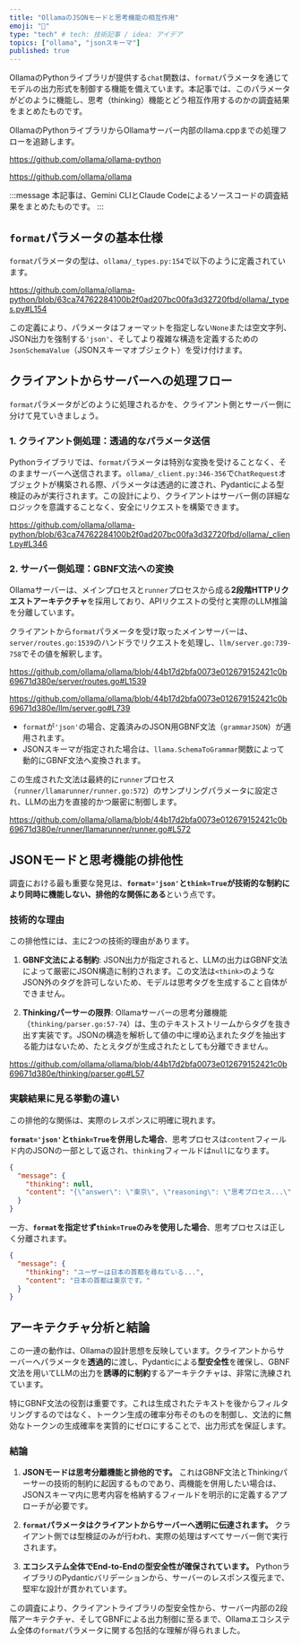```yaml
---
title: "OllamaのJSONモードと思考機能の相互作用"
emoji: "🦙"
type: "tech" # tech: 技術記事 / idea: アイデア
topics: ["ollama", "jsonスキーマ"]
published: true
---
```

OllamaのPythonライブラリが提供する`chat`関数は、`format`パラメータを通じてモデルの出力形式を制御する機能を備えています。本記事では、このパラメータがどのように機能し、思考（thinking）機能とどう相互作用するのかの調査結果をまとめたものです。

OllamaのPythonライブラリからOllamaサーバー内部のllama.cppまでの処理フローを追跡します。

https://github.com/ollama/ollama-python

https://github.com/ollama/ollama

:::message
本記事は、Gemini CLIとClaude Codeによるソースコードの調査結果をまとめたものです。
:::

## `format`パラメータの基本仕様

`format`パラメータの型は、`ollama/_types.py:154`で以下のように定義されています。

https://github.com/ollama/ollama-python/blob/63ca74762284100b2f0ad207bc00fa3d32720fbd/ollama/_types.py#L154

この定義により、パラメータはフォーマットを指定しない`None`または空文字列、JSON出力を強制する`'json'`、そしてより複雑な構造を定義するための`JsonSchemaValue`（JSONスキーマオブジェクト）を受け付けます。

## クライアントからサーバーへの処理フロー

`format`パラメータがどのように処理されるかを、クライアント側とサーバー側に分けて見ていきましょう。

### 1. クライアント側処理：透過的なパラメータ送信

Pythonライブラリでは、`format`パラメータは特別な変換を受けることなく、そのままサーバーへ送信されます。`ollama/_client.py:346-356`で`ChatRequest`オブジェクトが構築される際、パラメータは透過的に渡され、Pydanticによる型検証のみが実行されます。この設計により、クライアントはサーバー側の詳細なロジックを意識することなく、安全にリクエストを構築できます。

https://github.com/ollama/ollama-python/blob/63ca74762284100b2f0ad207bc00fa3d32720fbd/ollama/_client.py#L346

### 2. サーバー側処理：GBNF文法への変換

Ollamaサーバーは、メインプロセスと`runner`プロセスから成る**2段階HTTPリクエストアーキテクチャ**を採用しており、APIリクエストの受付と実際のLLM推論を分離しています。

クライアントから`format`パラメータを受け取ったメインサーバーは、`server/routes.go:1539`のハンドラでリクエストを処理し、`llm/server.go:739-758`でその値を解釈します。

https://github.com/ollama/ollama/blob/44b17d2bfa0073e012679152421c0b69671d380e/server/routes.go#L1539

https://github.com/ollama/ollama/blob/44b17d2bfa0073e012679152421c0b69671d380e/llm/server.go#L739

- `format`が`'json'`の場合、定義済みのJSON用GBNF文法（`grammarJSON`）が適用されます。
- JSONスキーマが指定された場合は、`llama.SchemaToGrammar`関数によって動的にGBNF文法へ変換されます。

この生成された文法は最終的に`runner`プロセス（`runner/llamarunner/runner.go:572`）のサンプリングパラメータに設定され、LLMの出力を直接的かつ厳密に制御します。

https://github.com/ollama/ollama/blob/44b17d2bfa0073e012679152421c0b69671d380e/runner/llamarunner/runner.go#L572

## JSONモードと思考機能の排他性

調査における最も重要な発見は、**`format='json'`と`think=True`が技術的な制約により同時に機能しない、排他的な関係にある**という点です。

### 技術的な理由

この排他性には、主に2つの技術的理由があります。

1.  **GBNF文法による制約**:
    JSON出力が指定されると、LLMの出力はGBNF文法によって厳密にJSON構造に制約されます。この文法は`<think>`のようなJSON外のタグを許可しないため、モデルは思考タグを生成すること自体ができません。

2.  **Thinkingパーサーの限界**:
    Ollamaサーバーの思考分離機能（`thinking/parser.go:57-74`）は、生のテキストストリームからタグを抜き出す実装です。JSONの構造を解析して値の中に埋め込まれたタグを抽出する能力はないため、たとえタグが生成されたとしても分離できません。

https://github.com/ollama/ollama/blob/44b17d2bfa0073e012679152421c0b69671d380e/thinking/parser.go#L57

### 実験結果に見る挙動の違い

この排他的な関係は、実際のレスポンスに明確に現れます。

**`format='json'`と`think=True`を併用した場合**、思考プロセスは`content`フィールド内のJSONの一部として返され、`thinking`フィールドは`null`になります。

```json
{
  "message": {
    "thinking": null,
    "content": "{\"answer\": \"東京\", \"reasoning\": \"思考プロセス...\"}"
  }
}
```

一方、**`format`を指定せず`think=True`のみを使用した場合**、思考プロセスは正しく分離されます。

```json
{
  "message": {
    "thinking": "ユーザーは日本の首都を尋ねている...",
    "content": "日本の首都は東京です。"
  }
}
```

## アーキテクチャ分析と結論

この一連の動作は、Ollamaの設計思想を反映しています。クライアントからサーバーへパラメータを**透過的**に渡し、Pydanticによる**型安全性**を確保し、GBNF文法を用いてLLMの出力を**誘導的に制約**するアーキテクチャは、非常に洗練されています。

特にGBNF文法の役割は重要です。これは生成されたテキストを後からフィルタリングするのではなく、トークン生成の確率分布そのものを制御し、文法的に無効なトークンの生成確率を実質的にゼロにすることで、出力形式を保証します。

### 結論

1.  **JSONモードは思考分離機能と排他的です。** これはGBNF文法とThinkingパーサーの技術的制約に起因するものであり、両機能を併用したい場合は、JSONスキーマ内に思考内容を格納するフィールドを明示的に定義するアプローチが必要です。

2.  **`format`パラメータはクライアントからサーバーへ透明に伝達されます。** クライアント側では型検証のみが行われ、実際の処理はすべてサーバー側で実行されます。

3.  **エコシステム全体でEnd-to-Endの型安全性が確保されています。** PythonライブラリのPydanticバリデーションから、サーバーのレスポンス復元まで、堅牢な設計が貫かれています。

この調査により、クライアントライブラリの型安全性から、サーバー内部の2段階アーキテクチャ、そしてGBNFによる出力制御に至るまで、Ollamaエコシステム全体の`format`パラメータに関する包括的な理解が得られました。
